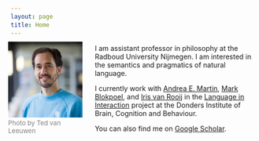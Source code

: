 ```yaml
---
layout: page
title: Home
---
```


<figure style="float: left; margin-left: -5px; margin-top: -5px; margin-right: 25px; max-width: 30%; min-width: 100px; height: auto;"><img src="newphotocropped.jpg"><figcaption style="font-size: small; color: grey;">Photo by Ted van Leeuwen</figcaption></figure>

I am assistant professor in philosophy at the Radboud University Nijmegen. I am interested in the semantics and pragmatics of natural language. 

I currently work with <a href="https://sites.google.com/site/aemn1011/home" target="_blank">Andrea E. Martin</a>, <a href="https://www.ru.nl/english/people/blokpoel-m/" target="_blank">Mark Blokpoel</a>, and <a href="https://irisvanrooijcogsci.com/" target="_blank">Iris van Rooij</a> in the <a href="https://www.languageininteraction.nl/" target="_blank">Language in Interaction</a> project at the Donders Institute of Brain, Cognition and Behaviour.

You can also find me on <a href="https://scholar.google.com/citations?user=IvsCy60AAAAJ&hl" target="_blank">Google Scholar</a>.
